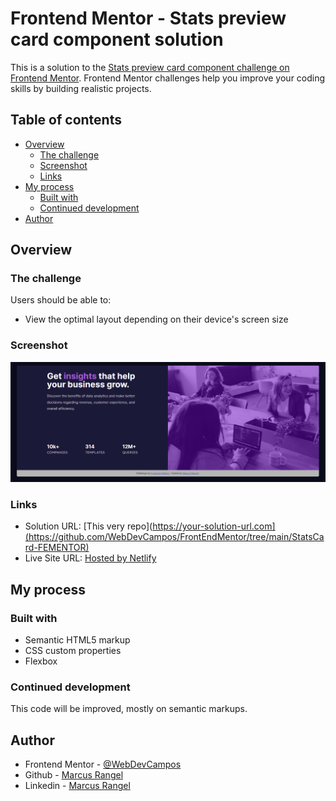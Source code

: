 # Frontend Mentor - Stats preview card component solution

This is a solution to the [Stats preview card component challenge on Frontend Mentor](https://www.frontendmentor.io/challenges/stats-preview-card-component-8JqbgoU62). Frontend Mentor challenges help you improve your coding skills by building realistic projects.

## Table of contents

- [Overview](#overview)
  - [The challenge](#the-challenge)
  - [Screenshot](#screenshot)
  - [Links](#links)
- [My process](#my-process)
  - [Built with](#built-with)
  - [Continued development](#continued-development)
- [Author](#author)

## Overview

### The challenge

Users should be able to:

- View the optimal layout depending on their device's screen size

### Screenshot

![](./images/screenshot.PNG)

### Links

- Solution URL: [This very repo](https://your-solution-url.com](https://github.com/WebDevCampos/FrontEndMentor/tree/main/StatsCard-FEMENTOR)
- Live Site URL: [Hosted by Netlify](https://statsfementor.netlify.app/)

## My process

### Built with

- Semantic HTML5 markup
- CSS custom properties
- Flexbox

### Continued development

This code will be improved, mostly on semantic markups.

## Author

- Frontend Mentor - [@WebDevCampos](https://www.frontendmentor.io/profile/WebDevCampos)
- Github - [Marcus Rangel](https://github.com/WebDevCampos)
- Linkedin - [Marcus Rangel](https://www.linkedin.com/in/marcus-rangel-webdev/)
